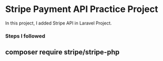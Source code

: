 <h1> Stripe Payment API Practice Project</h1>
<p>
In this project, I added Stripe API in Laravel Project.
</p>
<h3>Steps I followed</h3>

##  composer require stripe/stripe-php


